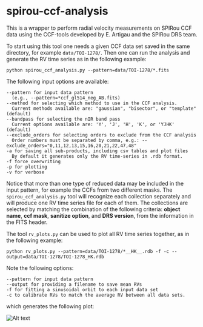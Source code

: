 # spirou-ccf-analysis

This is a wrapper to perform radial velocity measurements on SPIRou CCF data using the CCF-tools developed by E. Artigau and the SPIRou DRS team. 

To start using this tool one needs a given CCF data set saved in the same directory, for example `data/TOI-1278/`.  Then one can run the analysis and generate the RV time series as in the following example:

```
python spirou_ccf_analysis.py --pattern=data/TOI-1278/*.fits
```

The following input options are available:
```
--pattern for input data pattern 
  (e.g., --pattern=*ccf_gl514_neg_AB.fits)
--method for selecting which method to use in the CCF analysis. 
  Current methods available are: "gaussian", "bisector", or "template" (default)
--bandpass for selecting the nIR band pass
  Current options available are: 'Y', 'J', 'H', 'K', or 'YJHK' (default)
--exclude_orders for selecting orders to exclude from the CCF analysis
  Order numbers must be separated by comma, e.g.: --exclude_orders="0,11,12,13,15,16,20,21,22,47,48"
-a for saving all sub-products, including csv tables and plot files
  By default it generates only the RV time-series in .rdb format.
-f force overwriting
-p for plotting
-v for verbose
```
Notice that more than one type of reduced data may be included in the input pattern, for example the CCFs from two different masks. The `spirou_ccf_analysis.py` tool will recognize each collection separately and will produce one RV time series file for each of them. The collections are selected by matching the combination of the following criteria: **object name**, **ccf mask**, **sanitize option**, and **DRS version**, from the information in the FITS header.

The tool `rv_plots.py` can be used to plot all RV time series together, as in the following example:

```
python rv_plots.py --pattern=data/TOI-1278/*__HK__.rdb -f -c --output=data/TOI-1278/TOI-1278_HK.rdb
```

Note the following options:
```
--pattern for input data pattern 
--output for providing a filename to save mean RVs
-f for fitting a sinusoidal orbit to each input data set
-c to calibrate RVs to match the average RV between all data sets.
```

which generates the following plot:

![Alt text](Figures/TOI-1278_HK.png?raw=true "Title")

